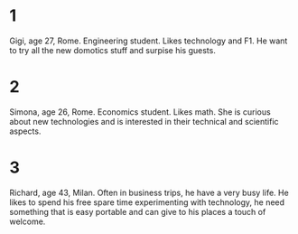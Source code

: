 # 1
Gigi, age 27, Rome.
Engineering student.
Likes technology and F1.
He want to try all the new domotics stuff and surpise his guests.

# 2
Simona, age 26, Rome.
Economics student.
Likes math.
She is curious about new technologies and is interested in their technical and scientific aspects.

# 3
Richard, age 43, Milan.
Often in business trips, he have a very busy life.
He likes to spend his free spare time experimenting with technology, he need something that is easy portable and can give to his places a touch of welcome.
